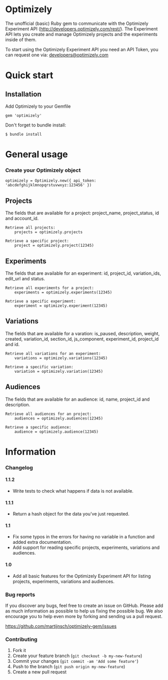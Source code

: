 Optimizely
===========

The unofficial (basic) Ruby gem to communicate with the Optimizely Experiment API (http://developers.optimizely.com/rest/).
The Experiment API lets you create and manage Optimizely projects and the experiments inside of them.

To start using the Optimizely Experiment API you need an API Token, you can request one via: developers@optimizely.com

# Quick start

## Installation

Add Optimizely to your Gemfile

    gem 'optimizely'

Don't forget to bundle install:

    $ bundle install

# General usage

### Create your Optimizely object

    optimizely = Optimizely.new({ api_token: 'abcdefghijklmnopqrstuvwxyz:123456' })

## Projects

The fields that are available for a project: project_name, project_status, id and account_id.

	Retrieve all projects:
		projects = optimizely.projects

	Retrieve a specific project:
		project = optimizely.project(12345)

## Experiments

The fields that are available for an experiment: id, project_id, variation_ids, edit_url and status.
	
	Retrieve all experiments for a project:
		experiments = optimizely.experiments(12345)

	Retrieve a specific experiment:
		experiment = optimizely.experiment(12345)

## Variations

The fields that are available for a varation: is_paused, description, weight, created, variation_id, section_id, js_component, experiment_id, project_id and id.

	Retrieve all variations for an experiment:
		variations = optimizely.variations(12345)

	Retrieve a specific variation:
		variation = optimizely.variation(12345)

## Audiences

The fields that are available for an audience: id, name, project_id and description.

	Retrieve all audiences for an project:
		audiences = optimizely.audiences(12345)

	Retrieve a specific audience:
		audience = optimizely.audience(12345)

# Information

### Changelog

#### 1.1.2
* Write tests to check what happens if data is not available.

#### 1.1.1
* Return a hash object for the data you've just requested.

#### 1.1
* Fix some typos in the errors for having no variable in a function and added extra documentation.
* Add support for reading specific projects, experiments, variations and audiences.

#### 1.0
* Add all basic features for the Optimizely Experiment API for listing projects, experiments, variations and audiences.

### Bug reports

If you discover any bugs, feel free to create an issue on GitHub. Please add as much information as
possible to help us fixing the possible bug. We also encourage you to help even more by forking and
sending us a pull request.

https://github.com/martijnsch/optimizely-gem/issues

### Contributing

1. Fork it
2. Create your feature branch (`git checkout -b my-new-feature`)
3. Commit your changes (`git commit -am 'Add some feature'`)
4. Push to the branch (`git push origin my-new-feature`)
5. Create a new pull request